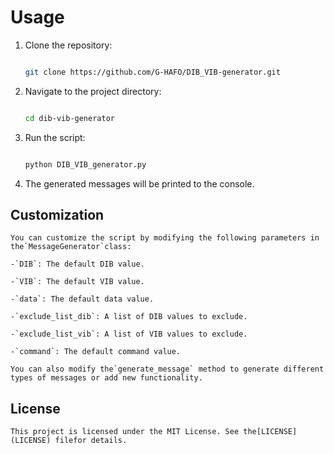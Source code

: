 
# Usage

1. Clone the repository:

   ```bash

   git clone https://github.com/G-HAFO/DIB_VIB-generator.git

   ```
2. Navigate to the project directory:

   ```bash

   cd dib-vib-generator

   ```
3. Run the script:

   ```bash

   python DIB_VIB_generator.py

   ```
4. The generated messages will be printed to the console.

## Customization

    You can customize the script by modifying the following parameters in the`MessageGenerator`class:

    -`DIB`: The default DIB value.

    -`VIB`: The default VIB value.

    -`data`: The default data value.

    -`exclude_list_dib`: A list of DIB values to exclude.

    -`exclude_list_vib`: A list of VIB values to exclude.

    -`command`: The default command value.

    You can also modify the`generate_message` method to generate different types of messages or add new functionality.

## License

    This project is licensed under the MIT License. See the[LICENSE](LICENSE) filefor details.
